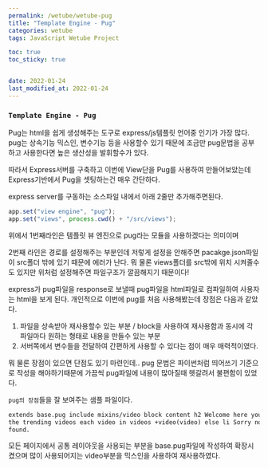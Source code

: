 ```yaml
---
permalink: /wetube/wetube-pug
title: "Template Engine - Pug"
categories: wetube
tags: JavaScript Wetube Project

toc: true
toc_sticky: true


date: 2022-01-24
last_modified_at: 2022-01-24
---
```


### `Template Engine - Pug`

Pug는 html을 쉽게 생성해주는 도구로 express/js템플릿 언어중 인기가 가장 많다. pug는 상속기능 믹스인, 변수기능 등을 사용할수 있기 때문에 조금만 pug문법을 공부하고 사용한다면 높은 생산성을 발휘할수가 있다.

따라서 Express서버를 구축하고 이번에 View단을 Pug를 사용하여 만들어보았는데 Express기반에서 Pug을 셋팅하는건 매우 간단하다.

express server를 구동하는 소스파일 내에서 아래 2줄만 추가해주면된다.

```javascript
app.set("view engine", "pug");
app.set("views", process.cwd() + "/src/views");
```

위에서 1번째라인은 템플릿 뷰 엔진으로 pug라는 모듈을 사용하겠다는 의미이며

2번째 라인은 경로를 설정해주는 부분인데 저렇게 설정을 안해주면 pacakge.json파일이 src폴더 밖에 있기 때문에 에러가 난다. 뭐 물론 views폴더를 src밖에 위치 시켜줄수도 있지만 위처럼 설정해주면 파일구조가 깔끔해지기 때문이다!

express가 pug파일을 response로 보낼때 pug파일을 html파일로 컴파일하여 사용자는 html을 보게 된다. 개인적으로 이번에 pug를 처음 사용해봤는데 장점은 다음과 같았다.

1. 파일을 상속받아 재사용할수 있는 부분 / block을 사용하여 재사용함과 동시에 각 파일마다 원하는 형태로 내용을 만들수 있는 부분
2. 서버쪽에서 변수들을 전달하여 간편하게 사용할 수 있다는 점이 매우 매력적이였다.

뭐 물론 장점이 있으면 단점도 있기 마련인데.. pug 문법은 파이썬처럼 띄어쓰기 기준으로 작성을 해야하기때문에 가끔씩 pug파일에 내용이 많아질때 헷갈려서 불편함이 있었다.

`pug의 장점`들을 잘 보여주는 샘플 파일이다.

```html
extends base.pug include mixins/video block content h2 Welcome here you will see
the trending videos each video in videos +video(video) else li Sorry nothing
found.
```

모든 페이지에서 공통 레이아웃을 사용되는 부분을 base.pug파일에 작성하여 확장시켰으며 많이 사용되어지는 video부분을 믹스인을 사용하여 재사용하였다.
